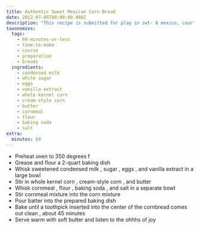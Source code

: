 ```yaml
---
title: Authentic Sweet Mexican Corn Bread
date: 2012-07-05T00:00:00.000Z
description: "This recipe is submitted for play in zwt- 8 mexico, courtesy of mission foods. \r\n\r\nwho can resist corn bread, not i.  this sweet one sounds excellent to me, i can't wait to try it.\r\n\r\ni could eat cornbread with everything or simply by itself, with a nice sweet butter and be very satisfied."
taxonomies:
  tags:
    - 60-minutes-or-less
    - time-to-make
    - course
    - preparation
    - breads
  ingredients:
    - condensed milk
    - white sugar
    - eggs
    - vanilla extract
    - whole kernel corn
    - cream-style corn
    - butter
    - cornmeal
    - flour
    - baking soda
    - salt
extra:
  minutes: 60
---
```

 - Preheat oven to 350 degrees f
 - Grease and flour a 2-quart baking dish
 - Whisk sweetened condensed milk , sugar , eggs , and vanilla extract in a large bowl
 - Stir in whole kernel corn , cream-style corn , and butter
 - Whisk cornmeal , flour , baking soda , and salt in a separate bowl
 - Stir cornmeal mixture into the corn mixture
 - Pour batter into the prepared baking dish
 - Bake until a toothpick inserted into the center of the cornbread comes out clean , about 45 minutes
 - Serve warm with soft butter and listen to the ohhhs of joy
